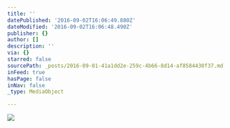 ```yaml
---
title: ''
datePublished: '2016-09-02T16:06:49.880Z'
dateModified: '2016-09-02T16:06:48.490Z'
publisher: {}
author: []
description: ''
via: {}
starred: false
sourcePath: _posts/2016-09-01-41a1dd2e-259c-4b66-8d14-af8584430f37.md
inFeed: true
hasPage: false
inNav: false
_type: MediaObject

---
```

![](https://the-grid-user-content.s3-us-west-2.amazonaws.com/26a3da25-1aee-4e76-95f3-582632d742cb.jpg)